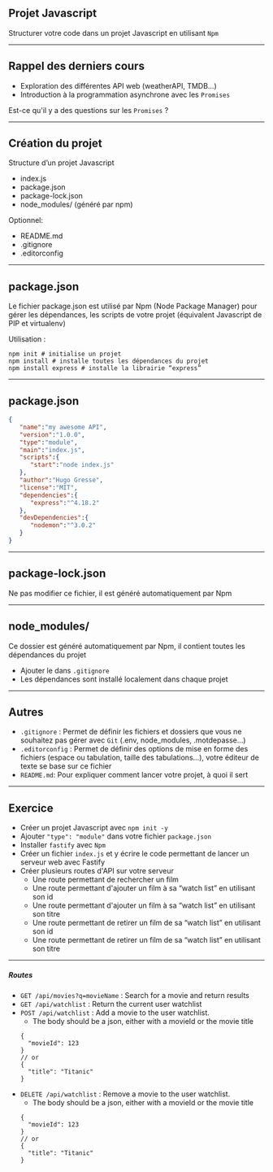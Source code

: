 ## Projet Javascript

Structurer votre code dans un projet Javascript en utilisant `Npm`

---

## Rappel des derniers cours 

- Exploration des différentes API web (weatherAPI, TMDB…)
- Introduction à la programmation asynchrone avec les `Promises`

Est-ce qu'il y a des questions sur les `Promises` ?

---

## Création du projet 

Structure d’un projet Javascript
- index.js
- package.json 
- package-lock.json
- node_modules/ (généré par npm)

Optionnel:
- README.md 
- .gitignore
- .editorconfig

---

## package.json 

Le fichier package.json est utilisé par Npm (Node Package Manager) pour gérer les dépendances, les scripts de votre projet (équivalent Javascript de PIP et virtualenv)

Utilisation :
```shell
npm init # initialise un projet
npm install # installe toutes les dépendances du projet
npm install express # installe la librairie “express”
```

---

## package.json

```json
{
   "name":"my awesome API",
   "version":"1.0.0",
   "type":"module",
   "main":"index.js",
   "scripts":{
      "start":"node index.js"
   },
   "author":"Hugo Gresse",
   "license":"MIT",
   "dependencies":{
      "express":"^4.18.2"
   },
   "devDependencies":{
      "nodemon":"^3.0.2"
   }
}
```

---

## package-lock.json

Ne pas modifier ce fichier, il est généré automatiquement par Npm

---

## node_modules/

Ce dossier est généré automatiquement par Npm, il contient toutes les dépendances du projet
- Ajouter le dans `.gitignore`
- Les dépendances sont installé localement dans chaque projet

---

## Autres

- `.gitignore` : Permet de définir les fichiers et dossiers que vous ne souhaitez pas gérer avec `Git` (.env, node_modules, .motdepasse…) 
- `.editorconfig` : Permet de définir des options de mise en forme des fichiers (espace ou tabulation, taille des tabulations…), votre éditeur de texte se base sur ce fichier
- `README.md`: Pour expliquer comment lancer votre projet, à quoi il sert

---

## Exercice

- Créer un projet Javascript avec `npm init -y`
- Ajouter `"type": "module"` dans votre fichier `package.json`
- Installer `fastify` avec `Npm`
- Créer un fichier `index.js` et y écrire le code permettant de lancer un serveur web avec Fastify
- Créer plusieurs routes d'API sur votre serveur
  - Une route permettant de rechercher un film
  - Une route permettant d'ajouter un film à sa “watch list” en utilisant son id
  - Une route permettant d'ajouter un film à sa “watch list” en utilisant son titre
  - Une route permettant de retirer un film de sa “watch list” en utilisant son id
  - Une route permettant de retirer un film de sa “watch list” en utilisant son titre
 
---

##### Routes 

- `GET /api/movies?q=movieName` :  Search for a movie and return results
- `GET /api/watchlist` :  Return the current user watchlist
- `POST /api/watchlist` : Add a movie to the user watchlist.
  - The body should be a json, either with a movieId or the movie title 
  ```
  { 
    "movieId": 123
  } 
  // or
  { 
    "title": "Titanic"
  } 
  ```
- `DELETE /api/watchlist` : Remove a movie to the user watchlist.
  - The body should be a json, either with a movieId or the movie title 
  ```
  { 
    "movieId": 123
  } 
  // or
  { 
    "title": "Titanic"
  } 
  

